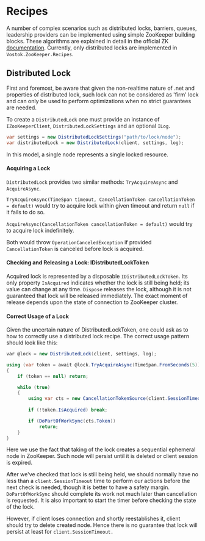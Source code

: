 # Recipes

A number of complex scenarios such as distributed locks, barriers, queues, leadership providers can be implemented using simple ZooKeeper building blocks. These algorithms are explained in detail in the official ZK [documentation](https://zookeeper.apache.org/doc/current/recipes.html). Currently, only distributed locks are implemented in `Vostok.ZooKeeper.Recipes`.

## Distributed Lock

First and foremost, be aware that given the non-realtime nature of .net and properties of distributed lock, such lock can not be considered as 'firm' lock and can only be used to perform optimizations when no strict guarantees are needed.

To create a `DistributedLock` one must provide an instance of `IZooKeeperClient`, `DistributedLockSettings` and an optional `ILog`.

```csharp
var settings = new DistributedLockSettings("path/to/lock/node");
var distributedLock = new DistributedLock(client, settings, log);
```

In this model, a single node represents a single locked resource.

#### Acquiring a Lock

`DistributedLock` provides two similar methods: `TryAcquireAsync` and `AcquireAsync`.

`TryAcquireAsync(TimeSpan timeout, CancellationToken cancellationToken = default)` would try to acquire lock within given timeout and return `null` if it fails to do so.

`AcquireAsync(CancellationToken cancellationToken = default)` would try to acquire lock indefinitely.

Both would throw `OperationCanceledException` if provided `CancellationToken` is canceled before lock is acquired.

#### Checking and Releasing a Lock: IDistributedLockToken

Acquired lock is represented by a disposable `IDistributedLockToken`. Its only property `IsAcquired` indicates whether the lock is still being held; its value can change at any time. `Dispose` releases the lock, although it is not guaranteed that lock will be released immediately. The exact moment of release depends upon the state of connection to ZooKeeper cluster.

#### Correct Usage of a Lock

Given the uncertain nature of DistributedLockToken, one could ask as to how to correctly use a distributed lock recipe. The correct usage pattern should look like this:

```csharp
var @lock = new DistributedLock(client, settings, log);

using (var token = await @lock.TryAcquireAsync(TimeSpan.FromSeconds(5)))
{
    if (token == null) return;

    while (true)
    {
        using var cts = new CancellationTokenSource(client.SessionTimeout / 2);
        
        if (!token.IsAcquired) break;

        if (DoPartOfWorkSync(cts.Token))
            return;
    }
}
```

Here we use the fact that taking of the lock creates a sequential ephemeral node in ZooKeeper. Such node will persist until it is deleted or client session is expired.&#x20;

After we've checked that lock is still being held, we should normally have no less than a `client.SessionTimeout` time to perform our actions before the next check is needed, though it is better to have a safety margin. `DoPartOfWorkSync` should complete its work not much later than cancellation is requested. It is also important to start the timer before checking the state of the lock.

However, if client loses connection and shortly reestablishes it, client should try to delete created node. Hence there is no guarantee that lock will persist at least for `client.SessionTimeout.`

